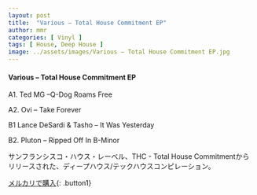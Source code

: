 ```yaml
---
layout: post
title:  "Various – Total House Commitment EP"
author: mmr
categories: [ Vinyl ]
tags: [ House, Deep House ]
image: ../assets/images/Various – Total House Commitment EP.jpg
---
```


#### Various – Total House Commitment EP

A1. Ted MG –Q-Dog Roams Free

A2. Ovi – Take Forever

B1  Lance DeSardi & Tasho – It Was Yesterday

B2. Pluton – Ripped Off In B-Minor

サンフランシスコ・ハウス・レーベル、THC - Total House Commitmentからリリースされた、ディープハウス/テックハウスコンピレーション。

[メルカリで購入](https://jp.mercari.com/item/m55483600323){: .button1}

